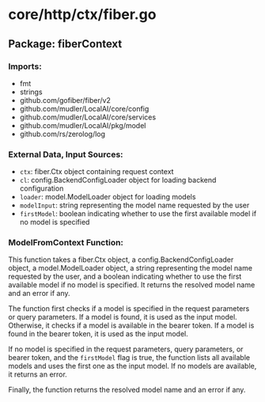 # core/http/ctx/fiber.go  
## Package: fiberContext  
  
### Imports:  
  
- fmt  
- strings  
- github.com/gofiber/fiber/v2  
- github.com/mudler/LocalAI/core/config  
- github.com/mudler/LocalAI/core/services  
- github.com/mudler/LocalAI/pkg/model  
- github.com/rs/zerolog/log  
  
### External Data, Input Sources:  
  
- `ctx`: fiber.Ctx object containing request context  
- `cl`: config.BackendConfigLoader object for loading backend configuration  
- `loader`: model.ModelLoader object for loading models  
- `modelInput`: string representing the model name requested by the user  
- `firstModel`: boolean indicating whether to use the first available model if no model is specified  
  
### ModelFromContext Function:  
  
This function takes a fiber.Ctx object, a config.BackendConfigLoader object, a model.ModelLoader object, a string representing the model name requested by the user, and a boolean indicating whether to use the first available model if no model is specified. It returns the resolved model name and an error if any.  
  
The function first checks if a model is specified in the request parameters or query parameters. If a model is found, it is used as the input model. Otherwise, it checks if a model is available in the bearer token. If a model is found in the bearer token, it is used as the input model.  
  
If no model is specified in the request parameters, query parameters, or bearer token, and the `firstModel` flag is true, the function lists all available models and uses the first one as the input model. If no models are available, it returns an error.  
  
Finally, the function returns the resolved model name and an error if any.  
  

